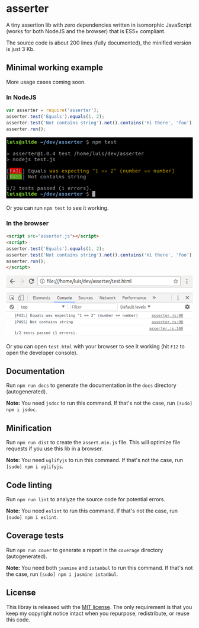 # asserter

A tiny assertion lib with zero dependencies written in isomorphic JavaScript (works for both NodeJS and the browser) that is ES5+ compliant.

The source code is about 200 lines (fully documented), the minified version is just 3 Kb.

## Minimal working example

More usage cases coming soon.

### In NodeJS

```js
var asserter = require('asserter');
asserter.test('Equals').equals(1, 2);
asserter.test('Not contains string').not().contains('Hi there', 'foo');
asserter.run();
```

![Sample output](sample-node.png?raw=true)

Or you can run `npm test` to see it working.

### In the browser

```html
<script src="asserter.js"></script>
<script>
asserter.test('Equals').equals(1, 2);
asserter.test('Not contains string').not().contains('Hi there', 'foo');
asserter.run();
</script>
```

![Sample output](sample-browser.png?raw=true)

Or you can open `test.html` with your browser to see it working (hit `F12` to open the developer console).

## Documentation

Run `npm run docs` to generate the documentation in the `docs` directory (autogenerated).

**Note:** You need `jsdoc` to run this command. If that's not the case, run `[sudo] npm i jsdoc`.

## Minification

Run `npm run dist` to create the `assert.min.js` file.
This will optimize file requests if you use this lib in a browser.

**Note:** You need `uglifyjs` to run this command. If that's not the case, run `[sudo] npm i uglifyjs`.

## Code linting

Run `npm run lint` to analyze the source code for potential errors.

**Note:** You need `eslint` to run this command. If that's not the case, run `[sudo] npm i eslint`.

## Coverage tests

Run `npm run cover` to generate a report in the `coverage` directory (autogenerated).

**Note:** You need both `jasmine` and `istanbul` to run this command. If that's not the case, run `[sudo] npm i jasmine istanbul`.


## License

This libray is released with the [MIT license](LICENSE).
The only requirement is that you keep my copyright notice intact when you repurpose, redistribute, or reuse this code.
